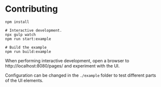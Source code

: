 # Contributing

```
npm install

# Interactive development.
npx gulp watch
npm run start:example

# Build the example
npm run build:example
```

When performing interactive development, open a browser to
http://localhost:8080/pages/ and experiment with the UI.

Configuration can be changed in the `./example` folder to test different parts
of the UI elements.
